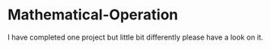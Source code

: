# Mathematical-Operation
I have completed one project but little bit differently please have a look on it. 
